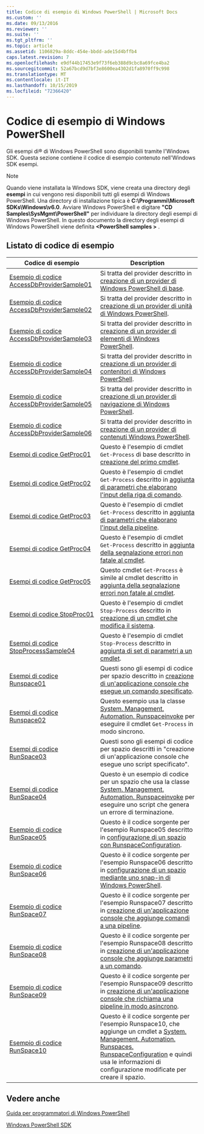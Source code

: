 ```yaml
---
title: Codice di esempio di Windows PowerShell | Microsoft Docs
ms.custom: ''
ms.date: 09/13/2016
ms.reviewer: ''
ms.suite: ''
ms.tgt_pltfrm: ''
ms.topic: article
ms.assetid: 1106829a-8ddc-454e-bbdd-ade15d4bffb4
caps.latest.revision: 7
ms.openlocfilehash: e9df44b17453e9f73f6eb388d9cbc8a69fce4ba2
ms.sourcegitcommit: 52a67bcd9d7bf3e8600ea4302d1fa8970ff9c998
ms.translationtype: MT
ms.contentlocale: it-IT
ms.lasthandoff: 10/15/2019
ms.locfileid: "72366420"
---
```

# <a name="windows-powershell-sample-code"></a>Codice di esempio di Windows PowerShell

Gli esempi di® di Windows PowerShell sono disponibili tramite l'Windows SDK. Questa sezione contiene il codice di esempio contenuto nell'Windows SDK esempi.

> [!NOTE]
> Quando viene installata la Windows SDK, viene creata una directory degli **esempi** in cui vengono resi disponibili tutti gli esempi di Windows PowerShell. Una directory di installazione tipica è **C:\Programmi\Microsoft SDKs\Windows\v6.0**.
> Avviare Windows PowerShell e digitare **"CD Samples\SysMgmt\PowerShell"** per individuare la directory degli esempi di Windows PowerShell. In questo documento la directory degli esempi di Windows PowerShell viene definita **\<PowerShell samples >** .

## <a name="sample-code-listing"></a>Listato di codice di esempio

|Codice di esempio|Description|
|-----------------|-----------------|
|[Esempio di codice AccessDbProviderSample01](./accessdbprovidersample01-code-sample.md)|Si tratta del provider descritto in [creazione di un provider di Windows PowerShell di base](./creating-a-basic-windows-powershell-provider.md).|
|[Esempio di codice AccessDbProviderSample02](./accessdbprovidersample02-code-sample.md)|Si tratta del provider descritto in [creazione di un provider di unità di Windows PowerShell](./creating-a-windows-powershell-drive-provider.md).|
|[Esempio di codice AccessDbProviderSample03](./accessdbprovidersample03-code-sample.md)|Si tratta del provider descritto in [creazione di un provider di elementi di Windows PowerShell](./creating-a-windows-powershell-item-provider.md).|
|[Esempio di codice AccessDbProviderSample04](./accessdbprovidersample04-code-sample.md)|Si tratta del provider descritto in [creazione di un provider di contenitori di Windows PowerShell](./creating-a-windows-powershell-container-provider.md).|
|[Esempio di codice AccessDbProviderSample05](./accessdbprovidersample05-code-sample.md)|Si tratta del provider descritto in [creazione di un provider di navigazione di Windows PowerShell](./creating-a-windows-powershell-navigation-provider.md).|
|[Esempio di codice AccessDbProviderSample06](./accessdbprovidersample06-code-sample.md)|Si tratta del provider descritto in [creazione di un provider di contenuti Windows PowerShell](./creating-a-windows-powershell-content-provider.md).|
|[Esempi di codice GetProc01](./getproc01-code-samples.md)|Questo è l'esempio di cmdlet `Get-Process` di base descritto in [creazione del primo cmdlet](../cmdlet/creating-a-cmdlet-without-parameters.md).|
|[Esempi di codice GetProc02](./getproc02-code-samples.md)|Questo è l'esempio di cmdlet `Get-Process` descritto in [aggiunta di parametri che elaborano l'input della riga di comando](../cmdlet/adding-parameters-that-process-command-line-input.md).|
|[Esempi di codice GetProc03](./getproc03-code-samples.md)|Questo è l'esempio di cmdlet `Get-Process` descritto in [aggiunta di parametri che elaborano l'input della pipeline](../cmdlet/adding-parameters-that-process-pipeline-input.md).|
|[Esempi di codice GetProc04](./getproc04-code-samples.md)|Questo è l'esempio di cmdlet `Get-Process` descritto in [aggiunta della segnalazione errori non fatale al cmdlet](../cmdlet/adding-non-terminating-error-reporting-to-your-cmdlet.md).|
|[Esempi di codice GetProc05](./getproc05-code-samples.md)|Questo cmdlet `Get-Process` è simile al cmdlet descritto in [aggiunta della segnalazione errori non fatale al cmdlet](../cmdlet/adding-non-terminating-error-reporting-to-your-cmdlet.md).|
|[Esempi di codice StopProc01](./stopproc01-code-samples.md)|Questo è l'esempio di cmdlet `Stop-Process` descritto in [creazione di un cmdlet che modifica il sistema](../cmdlet/creating-a-cmdlet-that-modifies-the-system.md).|
|[Esempi di codice StopProcessSample04](./stopprocesssample04-code-samples.md)|Questo è l'esempio di cmdlet `Stop-Process` descritto in [aggiunta di set di parametri a un cmdlet](../cmdlet/adding-parameter-sets-to-a-cmdlet.md).|
|[Esempi di codice Runspace01](./runspace01-code-samples.md)|Questi sono gli esempi di codice per spazio descritto in [creazione di un'applicazione console che esegue un comando specificato](/dotnet/csharp/programming-guide/inside-a-program/hello-world-your-first-program).|
|[Esempi di codice Runspace02](./runspace02-code-samples.md)|Questo esempio usa la classe [System. Management. Automation. Runspaceinvoke](/dotnet/api/System.Management.Automation.RunspaceInvoke) per eseguire il cmdlet `Get-Process` in modo sincrono.|
|[Esempi di codice RunSpace03](./runspace03-code-samples.md)|Questi sono gli esempi di codice per spazio descritti in "creazione di un'applicazione console che esegue uno script specificato".|
|[Esempi di codice RunSpace04](./runspace04-code-samples.md)|Questo è un esempio di codice per un spazio che usa la classe [System. Management. Automation. Runspaceinvoke](/dotnet/api/System.Management.Automation.RunspaceInvoke) per eseguire uno script che genera un errore di terminazione.|
|[Esempio di codice RunSpace05](./runspace05-code-sample.md)|Questo è il codice sorgente per l'esempio Runspace05 descritto in [configurazione di un spazio con RunspaceConfiguration](https://msdn.microsoft.com/en-us/42681d19-2d05-4975-befd-afb1990e79b2).|
|[Esempio di codice RunSpace06](./runspace06-code-sample.md)|Questo è il codice sorgente per l'esempio Runspace06 descritto in [configurazione di un spazio mediante uno snap-in di Windows PowerShell](https://msdn.microsoft.com/en-us/a7289ee8-9732-49ee-91c7-d533e9538b83).|
|[Esempio di codice RunSpace07](./runspace07-code-sample.md)|Questo è il codice sorgente per l'esempio Runspace07 descritto in [creazione di un'applicazione console che aggiunge comandi a una pipeline](https://msdn.microsoft.com/en-us/01eb7808-e97b-4905-80be-9e2fa38c262e).|
|[Esempio di codice RunSpace08](./runspace08-code-sample.md)|Questo è il codice sorgente per l'esempio Runspace08 descritto in [creazione di un'applicazione console che aggiunge parametri a un comando](https://msdn.microsoft.com/en-us/848b2b46-60f1-4a86-b448-cfc7c0cccfba).|
|[Esempio di codice RunSpace09](./runspace09-code-sample.md)|Questo è il codice sorgente per l'esempio Runspace09 descritto in [creazione di un'applicazione console che richiama una pipeline in modo asincrono](https://msdn.microsoft.com/en-us/198c1c94-2a06-457e-93ce-c0d910618e47).|
|[Esempio di codice RunSpace10](./runspace10-code-sample.md)|Questo è il codice sorgente per l'esempio Runspace10, che aggiunge un cmdlet a [System. Management. Automation. Runspaces. RunspaceConfiguration](/dotnet/api/System.Management.Automation.Runspaces.RunspaceConfiguration) e quindi usa le informazioni di configurazione modificate per creare il spazio.|

## <a name="see-also"></a>Vedere anche

[Guida per programmatori di Windows PowerShell](./windows-powershell-programmer-s-guide.md)

[Windows PowerShell SDK](../windows-powershell-reference.md)